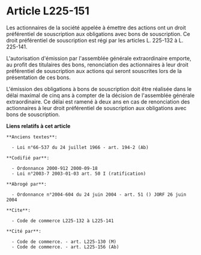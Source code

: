 # Article L225-151

Les actionnaires de la société appelée à émettre des actions ont un droit préférentiel de souscription aux obligations avec
bons de souscription. Ce droit préférentiel de souscription est régi par les articles L. 225-132 à L. 225-141.

L'autorisation d'émission par l'assemblée générale extraordinaire emporte, au profit des titulaires des bons, renonciation
des actionnaires à leur droit préférentiel de souscription aux actions qui seront souscrites lors de la présentation de ces
bons.

L'émission des obligations à bons de souscription doit être réalisée dans le délai maximal de cinq ans à compter de la
décision de l'assemblée générale extraordinaire. Ce délai est ramené à deux ans en cas de renonciation des actionnaires à
leur droit préférentiel de souscription aux obligations avec bons de souscription.

**Liens relatifs à cet article**

	**Anciens textes**:

	  - Loi n°66-537 du 24 juillet 1966 - art. 194-2 (Ab)

	**Codifié par**:

	  - Ordonnance 2000-912 2000-09-18
	  - Loi n°2003-7 2003-01-03 art. 50 I (ratification)

	**Abrogé par**:

	  - Ordonnance n°2004-604 du 24 juin 2004 - art. 51 () JORF 26 juin 2004

	**Cite**:

	  - Code de commerce L225-132 à L225-141

	**Cité par**:

	  - Code de commerce. - art. L225-130 (M)
	  - Code de commerce. - art. L225-156 (Ab)

